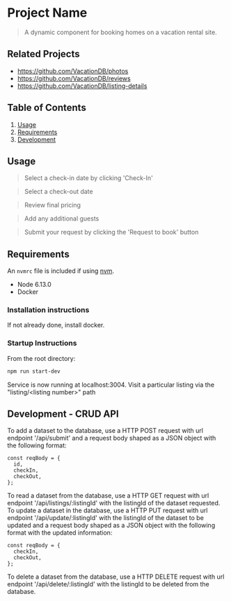 # Project Name

> A dynamic component for booking homes on a vacation rental site.

## Related Projects

  - https://github.com/VacationDB/photos
  - https://github.com/VacationDB/reviews
  - https://github.com/VacationDB/listing-details

## Table of Contents

1. [Usage](#Usage)
1. [Requirements](#requirements)
1. [Development](#development)

## Usage

> Select a check-in date by clicking 'Check-In' 

> Select a check-out date

> Review final pricing

> Add any additional guests

> Submit your request by clicking the 'Request to book' button


## Requirements

An `nvmrc` file is included if using [nvm](https://github.com/creationix/nvm).

- Node 6.13.0
- Docker

### Installation instructions

If not already done, install docker.

### Startup Instructions

From the root directory:

```sh
npm run start-dev
``` 

Service is now running at localhost:3004.
Visit a particular listing via the "listing/\<listing number\>" path

## Development - CRUD API 
 To add a dataset to the database, use a HTTP POST request with url endpoint '/api/submit' and a request body shaped as a JSON object with the following format:
``````````````
const reqBody = {
  id,
  checkIn,
  checkOut,
};
``````````````
 To read a dataset from the database, use a HTTP GET request with url endpoint '/api/listings/:listingId' with the listingId of the dataset requested.
 To update a dataset in the database, use a HTTP PUT request with url endpoint '/api/update/:listingId' with the listingId of the dataset to be updated and a request body shaped as a JSON object with the following format with the updated information:
``````````````
const reqBody = {
  checkIn,
  checkOut,
};
 ``````````````
 To delete a dataset from the database, use a HTTP DELETE request with url endpoint '/api/delete/:listingId' with the listingId to be deleted from the database.
